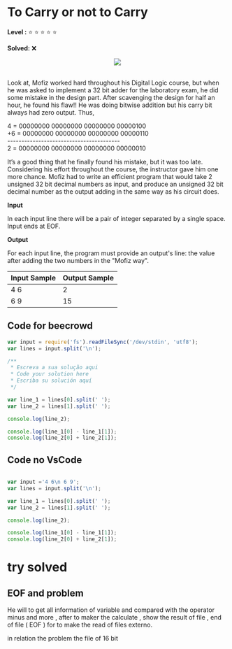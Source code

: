 # To Carry or not to Carry

<!-- Carregar ou não carregar -->

**Level :** :star: :star: :star: :star: :star:

**Solved:** ❌

<div align="center"; >
<img  src="https://resources.beecrowd.com.br/gallery/images/problems/UOJ_1026.png">
</div> <br>

Look at, Mofiz worked hard throughout his Digital Logic course, but when he was asked to implement a 32 bit adder for the laboratory exam, he did some mistake in the design part. After scavenging the design for half an hour, he found his flaw!! He was doing bitwise addition but his carry bit always had zero output. Thus,

<!-- olhando para , Mofiz trabalhou duro por muito tempo seu cursor de lógica digital , mas quando ele foi perguntado para implementar um 32 bit adicionador para o exame do laboratório , ele fez algo de errado a parte de design . depois mudando o design para meia hora , ele encontrou sua falha !! ele foi fazer outro bit adicionando mas seu transporte bit sempre teve saida zero , portanto .
-->


 4  = 00000000 00000000 00000000 00000100 <br>
+6  = 00000000 00000000 00000000 00000110 <br>
    ---------------------------------------- <br>
 2  = 00000000 00000000 00000000 00000010 <br>

<p> It’s a good thing that he finally found his mistake, but it was too late. Considering his effort throughout the course, the instructor gave him one more chance. Mofiz had to write an efficient program that would take 2 unsigned 32 bit decimal numbers as input, and produce an unsigned 32 bit decimal number as the output adding in the same way as his circuit does.
</p>

<!-- É algo bom que ele finalmente encontrou este rro , mas e era também tarde . Considerando este esforço muito tempo o cursor. o instrutor deu a ele um e mais chances .Mofiz para escrever um número decimal com a entrada , e produze um sem sinal de 32 bit número decimal com outra saida adicionados em da mesma maneira com o circuito dele faz . -->

**Input**

In each input line there will be a pair of integer separated by a single space. Input ends at EOF.

<!-- em cada linha de saida ele vai ser um par de inteiros separado de um espaço sozinho . fim de saidas para EOF. -->

**Output**

<p> For each input line, the program must provide an output's line: the value after adding the two numbers in the "Mofiz way". </p>

<!-- para cada linha de saida , o programa deve prover uma outra linha de saida : o valor depois adiciona os dois números em o " maneira Mofiz " -->

|Input Sample	|Output Sample|
|:--|:--|
| 4 6 |  2 |
| 6 9 | 15 |


## Code for beecrowd

```javascript
var input = require('fs').readFileSync('/dev/stdin', 'utf8');
var lines = input.split('\n');

/**
 * Escreva a sua solução aqui
 * Code your solution here
 * Escriba su solución aquí
 */

var line_1 = lines[0].split(' ');
var line_2 = lines[1].split(' ');

console.log(line_2);

console.log(line_1[0] - line_1[1]);
console.log(line_2[0] + line_2[1]);


```


## Code no VsCode


```javascript 

var input ='4 6\n 6 9';
var lines = input.split('\n');

var line_1 = lines[0].split(' ');
var line_2 = lines[1].split(' ');

console.log(line_2);

console.log(line_1[0] - line_1[1]);
console.log(line_2[0] + line_2[1]);


```


# try solved  
 
## EOF and problem 

He will to get all information of variable and compared with the operator minus and more , after to maker the calculate , show the result of file , end of file ( EOF ) for to make the read of files externo.

in relation the problem the file of 16 bit 